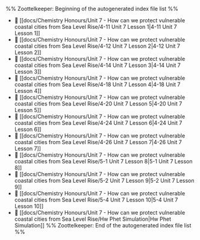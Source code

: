 %% Zoottelkeeper: Beginning of the autogenerated index file list  %%
- 📄 [[docs/Chemistry Honours/Unit 7 - How can we protect vulnerable coastal cities from Sea Level Rise/4-11 Unit 7 Lesson 1|4-11 Unit 7 Lesson 1]]
- 📄 [[docs/Chemistry Honours/Unit 7 - How can we protect vulnerable coastal cities from Sea Level Rise/4-12 Unit 7 Lesson 2|4-12 Unit 7 Lesson 2]]
- 📄 [[docs/Chemistry Honours/Unit 7 - How can we protect vulnerable coastal cities from Sea Level Rise/4-14 Unit 7 Lesson 3|4-14 Unit 7 Lesson 3]]
- 📄 [[docs/Chemistry Honours/Unit 7 - How can we protect vulnerable coastal cities from Sea Level Rise/4-18 Unit 7 Lesson 4|4-18 Unit 7 Lesson 4]]
- 📄 [[docs/Chemistry Honours/Unit 7 - How can we protect vulnerable coastal cities from Sea Level Rise/4-20 Unit 7 Lesson 5|4-20 Unit 7 Lesson 5]]
- 📄 [[docs/Chemistry Honours/Unit 7 - How can we protect vulnerable coastal cities from Sea Level Rise/4-24 Unit 7 Lesson 6|4-24 Unit 7 Lesson 6]]
- 📄 [[docs/Chemistry Honours/Unit 7 - How can we protect vulnerable coastal cities from Sea Level Rise/4-26 Unit 7 Lesson 7|4-26 Unit 7 Lesson 7]]
- 📄 [[docs/Chemistry Honours/Unit 7 - How can we protect vulnerable coastal cities from Sea Level Rise/5-1 Unit 7 Lesson 8|5-1 Unit 7 Lesson 8]]
- 📄 [[docs/Chemistry Honours/Unit 7 - How can we protect vulnerable coastal cities from Sea Level Rise/5-2 Unit 7 Lesson 9|5-2 Unit 7 Lesson 9]]
- 📄 [[docs/Chemistry Honours/Unit 7 - How can we protect vulnerable coastal cities from Sea Level Rise/5-4 Unit 7 Lesson 10|5-4 Unit 7 Lesson 10]]
- 📄 [[docs/Chemistry Honours/Unit 7 - How can we protect vulnerable coastal cities from Sea Level Rise/Hw Phet Simulation|Hw Phet Simulation]]
%% Zoottelkeeper: End of the autogenerated index file list  %%
